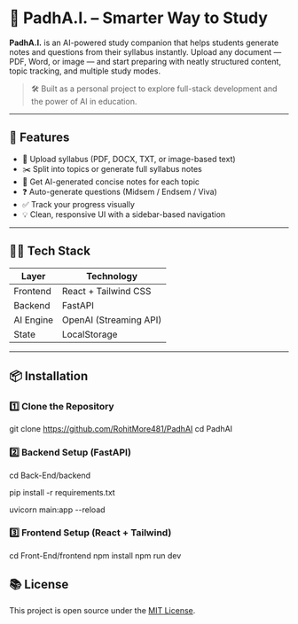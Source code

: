 # 📘 PadhA.I. – Smarter Way to Study

**PadhA.I.** is an AI-powered study companion that helps students generate notes and questions from their syllabus instantly. Upload any document — PDF, Word, or image — and start preparing with neatly structured content, topic tracking, and multiple study modes.

> 🛠️ Built as a personal project to explore full-stack development and the power of AI in education.

---

## 🚀 Features

- 📄 Upload syllabus (PDF, DOCX, TXT, or image-based text)
- ✂️ Split into topics or generate full syllabus notes
- 🧠 Get AI-generated concise notes for each topic
- ❓ Auto-generate questions (Midsem / Endsem / Viva)
- ✅ Track your progress visually
- 💡 Clean, responsive UI with a sidebar-based navigation

---

## 🧑‍💻 Tech Stack

| Layer     | Technology           |
|-----------|----------------------|
| Frontend  | React + Tailwind CSS |
| Backend   | FastAPI              |
| AI Engine | OpenAI (Streaming API) |
| State     | LocalStorage         |

---

## 📦 Installation


### 1️⃣ Clone the Repository

git clone https://github.com/RohitMore481/PadhAI
cd PadhAI

###  2️⃣ Backend Setup (FastAPI)

cd Back-End/backend

pip install -r requirements.txt

uvicorn main:app --reload

### 3️⃣ Frontend Setup (React + Tailwind)

cd Front-End/frontend
npm install
npm run dev


## 📚 License

This project is open source under the [MIT License](LICENSE).






